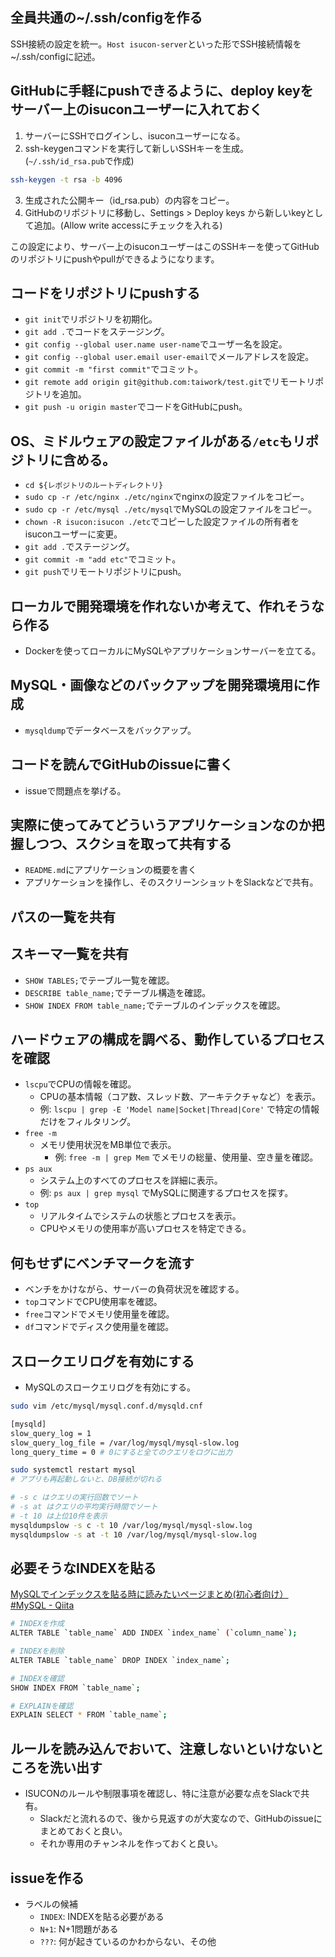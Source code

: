 ## 全員共通の~/.ssh/configを作る
SSH接続の設定を統一。`Host isucon-server`といった形でSSH接続情報を~/.ssh/configに記述。

## GitHubに手軽にpushできるように、deploy keyをサーバー上のisuconユーザーに入れておく
1. サーバーにSSHでログインし、isuconユーザーになる。
2. ssh-keygenコマンドを実行して新しいSSHキーを生成。(`~/.ssh/id_rsa.pub`で作成)
```bash
ssh-keygen -t rsa -b 4096
```
3. 生成された公開キー（id_rsa.pub）の内容をコピー。
4. GitHubのリポジトリに移動し、Settings > Deploy keys から新しいkeyとして追加。(Allow write accessにチェックを入れる)

この設定により、サーバー上のisuconユーザーはこのSSHキーを使ってGitHubのリポジトリにpushやpullができるようになります。

## コードをリポジトリにpushする
- `git init`でリポジトリを初期化。
- `git add .`でコードをステージング。
- `git config --global user.name user-name`でユーザー名を設定。
- `git config --global user.email user-email`でメールアドレスを設定。
- `git commit -m "first commit"`でコミット。
- `git remote add origin git@github.com:taiwork/test.git`でリモートリポジトリを追加。
- `git push -u origin master`でコードをGitHubにpush。

## OS、ミドルウェアの設定ファイルがある`/etc`もリポジトリに含める。

- `cd ${レポジトリのルートディレクトリ}`
- `sudo cp -r /etc/nginx ./etc/nginx`でnginxの設定ファイルをコピー。
- `sudo cp -r /etc/mysql ./etc/mysql`でMySQLの設定ファイルをコピー。
- `chown -R isucon:isucon ./etc`でコピーした設定ファイルの所有者をisuconユーザーに変更。
- `git add .`でステージング。
- `git commit -m "add etc"`でコミット。
- `git push`でリモートリポジトリにpush。

## ローカルで開発環境を作れないか考えて、作れそうなら作る
- Dockerを使ってローカルにMySQLやアプリケーションサーバーを立てる。

## MySQL・画像などのバックアップを開発環境用に作成
- `mysqldump`でデータベースをバックアップ。

## コードを読んでGitHubのissueに書く
- issueで問題点を挙げる。

## 実際に使ってみてどういうアプリケーションなのか把握しつつ、スクショを取って共有する
- `README.md`にアプリケーションの概要を書く
- アプリケーションを操作し、そのスクリーンショットをSlackなどで共有。

## パスの一覧を共有

## スキーマ一覧を共有
- `SHOW TABLES;`でテーブル一覧を確認。
- `DESCRIBE table_name;`でテーブル構造を確認。
- `SHOW INDEX FROM table_name;`でテーブルのインデックスを確認。

## ハードウェアの構成を調べる、動作しているプロセスを確認
- `lscpu`でCPUの情報を確認。
  - CPUの基本情報（コア数、スレッド数、アーキテクチャなど）を表示。
  - 例: `lscpu | grep -E 'Model name|Socket|Thread|Core'` で特定の情報だけをフィルタリング。
- `free -m`
  - メモリ使用状況をMB単位で表示。
    - 例: `free -m | grep Mem` でメモリの総量、使用量、空き量を確認。
- `ps aux`
  - システム上のすべてのプロセスを詳細に表示。
  - 例: `ps aux | grep mysql` でMySQLに関連するプロセスを探す。
- `top`
  - リアルタイムでシステムの状態とプロセスを表示。
  - CPUやメモリの使用率が高いプロセスを特定できる。

## 何もせずにベンチマークを流す
- ベンチをかけながら、サーバーの負荷状況を確認する。
- `top`コマンドでCPU使用率を確認。
- `free`コマンドでメモリ使用量を確認。
- `df`コマンドでディスク使用量を確認。

## スロークエリログを有効にする
- MySQLのスロークエリログを有効にする。

```bash
sudo vim /etc/mysql/mysql.conf.d/mysqld.cnf
```

```bash
[mysqld]
slow_query_log = 1
slow_query_log_file = /var/log/mysql/mysql-slow.log
long_query_time = 0 # 0にすると全てのクエリをログに出力
```

```bash
sudo systemctl restart mysql
# アプリも再起動しないと、DB接続が切れる
```

```bash
# -s c はクエリの実行回数でソート
# -s at はクエリの平均実行時間でソート
# -t 10 は上位10件を表示
mysqldumpslow -s c -t 10 /var/log/mysql/mysql-slow.log 
mysqldumpslow -s at -t 10 /var/log/mysql/mysql-slow.log
```

## 必要そうなINDEXを貼る

[MySQLでインデックスを貼る時に読みたいページまとめ(初心者向け） #MySQL - Qiita](https://qiita.com/C058/items/1c9c57f634ebf54d99bb)

```bash
# INDEXを作成
ALTER TABLE `table_name` ADD INDEX `index_name` (`column_name`);

# INDEXを削除
ALTER TABLE `table_name` DROP INDEX `index_name`;

# INDEXを確認
SHOW INDEX FROM `table_name`;

# EXPLAINを確認
EXPLAIN SELECT * FROM `table_name`;
```

## ルールを読み込んでおいて、注意しないといけないところを洗い出す
- ISUCONのルールや制限事項を確認し、特に注意が必要な点をSlackで共有。
  - Slackだと流れるので、後から見返すのが大変なので、GitHubのissueにまとめておくと良い。
  - それか専用のチャンネルを作っておくと良い。

## issueを作る

- ラベルの候補
  - `INDEX`: INDEXを貼る必要がある
  - `N+1`: N+1問題がある
  - `???`: 何が起きているのかわからない、その他
